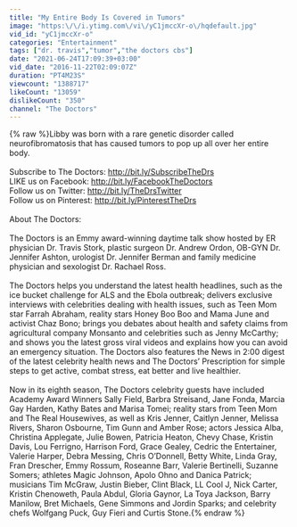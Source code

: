 ```yaml
---
title: "My Entire Body Is Covered in Tumors"
image: "https:\/\/i.ytimg.com\/vi\/yC1jmccXr-o\/hqdefault.jpg"
vid_id: "yC1jmccXr-o"
categories: "Entertainment"
tags: ["dr. travis","tumor","the doctors cbs"]
date: "2021-06-24T17:09:39+03:00"
vid_date: "2016-11-22T02:09:07Z"
duration: "PT4M23S"
viewcount: "1388717"
likeCount: "13059"
dislikeCount: "350"
channel: "The Doctors"
---
```

{% raw %}Libby was born with a rare genetic disorder called neurofibromatosis that has caused tumors to pop up all over her entire body.<br /><br />Subscribe to The Doctors: <a rel="nofollow" target="blank" href="http://bit.ly/SubscribeTheDrs">http://bit.ly/SubscribeTheDrs</a><br />LIKE us on Facebook: <a rel="nofollow" target="blank" href="http://bit.ly/FacebookTheDoctors">http://bit.ly/FacebookTheDoctors</a><br />Follow us on Twitter: <a rel="nofollow" target="blank" href="http://bit.ly/TheDrsTwitter">http://bit.ly/TheDrsTwitter</a><br />Follow us on Pinterest: <a rel="nofollow" target="blank" href="http://bit.ly/PinterestTheDrs">http://bit.ly/PinterestTheDrs</a><br /><br />About The Doctors:<br /><br />The Doctors is an Emmy award-winning daytime talk show hosted by ER physician Dr. Travis Stork, plastic surgeon Dr. Andrew Ordon, OB-GYN Dr. Jennifer Ashton, urologist Dr. Jennifer Berman and family medicine physician and sexologist Dr. Rachael Ross.<br /><br />The Doctors helps you understand the latest health headlines, such as the ice bucket challenge for ALS and the Ebola outbreak; delivers exclusive interviews with celebrities dealing with health issues, such as Teen Mom star Farrah Abraham, reality stars Honey Boo Boo and Mama June and activist Chaz Bono; brings you debates about health and safety claims from agricultural company Monsanto and celebrities such as Jenny McCarthy; and shows you the latest gross viral videos and explains how you can avoid an emergency situation. The Doctors also features the News in 2:00 digest of the latest celebrity health news and The Doctors’ Prescription for simple steps to get active, combat stress, eat better and live healthier. <br /><br />Now in its eighth season, The Doctors celebrity guests have included Academy Award Winners Sally Field, Barbra Streisand, Jane Fonda, Marcia Gay Harden, Kathy Bates and Marisa Tomei; reality stars from Teen Mom and The Real Housewives, as well as Kris Jenner, Caitlyn Jenner, Melissa Rivers, Sharon Osbourne, Tim Gunn and Amber Rose; actors Jessica Alba, Christina Applegate, Julie Bowen, Patricia Heaton, Chevy Chase, Kristin Davis, Lou Ferrigno, Harrison Ford, Grace Gealey, Cedric the Entertainer, Valerie Harper, Debra Messing, Chris O’Donnell, Betty White, Linda Gray, Fran Drescher, Emmy Rossum, Roseanne Barr, Valerie Bertinelli, Suzanne Somers; athletes Magic Johnson, Apolo Ohno and Danica Patrick; musicians Tim McGraw, Justin Bieber, Clint Black, LL Cool J,  Nick Carter, Kristin Chenoweth, Paula Abdul, Gloria Gaynor, La Toya Jackson, Barry Manilow, Bret Michaels, Gene Simmons and Jordin Sparks; and celebrity chefs Wolfgang Puck, Guy Fieri and Curtis Stone.{% endraw %}
